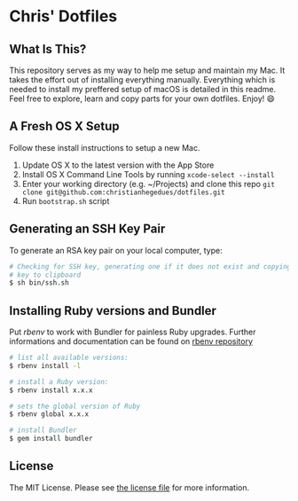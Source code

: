 # Chris' Dotfiles

## What Is This?

This repository serves as my way to help me setup and maintain my Mac. It takes
the effort out of installing everything manually. Everything which is needed to
install my preffered setup of macOS is detailed in this readme. Feel free to
explore, learn and copy parts for your own dotfiles. Enjoy! :smile:

## A Fresh OS X Setup

Follow these install instructions to setup a new Mac.

1. Update OS X to the latest version with the App Store
2. Install OS X Command Line Tools by running `xcode-select --install`
3. Enter your working directory (e.g. ~/Projects) and clone this repo `git clone git@github.com:christianhegedues/dotfiles.git`
4. Run `bootstrap.sh` script

## Generating an SSH Key Pair

To generate an RSA key pair on your local computer, type:

~~~ sh
# Checking for SSH key, generating one if it does not exist and copying public
# key to clipboard
$ sh bin/ssh.sh
~~~

## Installing Ruby versions and Bundler

Put *rbenv* to work with Bundler for painless Ruby upgrades. Further
informations and documentation can be found on [rbenv repository](https://github.com/rbenv/rbenv)

~~~ sh
# list all available versions:
$ rbenv install -l

# install a Ruby version:
$ rbenv install x.x.x

# sets the global version of Ruby
$ rbenv global x.x.x

# install Bundler
$ gem install bundler
~~~

## License

The MIT License. Please see [the license file](LICENSE.md) for more information.

